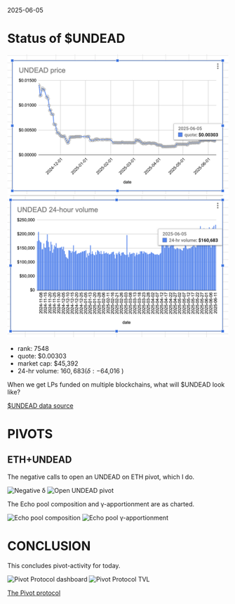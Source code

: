 2025-06-05 

# Status of $UNDEAD 

![$UNDEAD rank](imgs/01a-rank.png) 
![$UNDEAD quote](imgs/01b-quote.png) 
![$UNDEAD market captalization](imgs/01c-cap.png) 
![$UNDEAD 24-hour volume](imgs/01d-vol.png) 

* rank: 7548 
* quote: $0.00303 
* market cap: $45,392 
* 24-hr volume: $160,683 (δ: -$64,016 ) 

When we get LPs funded on multiple blockchains, what will $UNDEAD look like? 

[$UNDEAD data source](https://www.coingecko.com/en/coins/undead-blocks) 
# PIVOTS 

## ETH+UNDEAD 

The negative calls to open an UNDEAD on ETH pivot, which I do. 

![Negative δ](imgs/02a-neg.png) 
![Open UNDEAD pivot](imgs/02b-open-undead-pivot.png) 

The Echo pool composition and γ-apportionment are as charted. 

![Echo pool composition](imgs/03a-comp.png) 
![Echo pool γ-apportionment](imgs/03b-apport.png) 
# CONCLUSION 

This concludes pivot-activity for today. 

![Pivot Protocol dashboard](imgs/04a-dash.png) 
![Pivot Protocol TVL](imgs/04b-tvl.png) 

[The Pivot protocol](https://pivoteur.github.io/#) 

